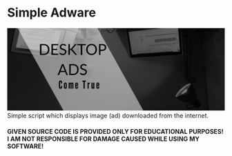 # Simple Adware
![Banner](images/adware_banner.png)
Simple script which displays image (ad) downloaded from the internet.

#### GIVEN SOURCE CODE IS PROVIDED ONLY FOR EDUCATIONAL PURPOSES! I AM NOT RESPONSIBLE FOR DAMAGE CAUSED WHILE USING MY SOFTWARE!
